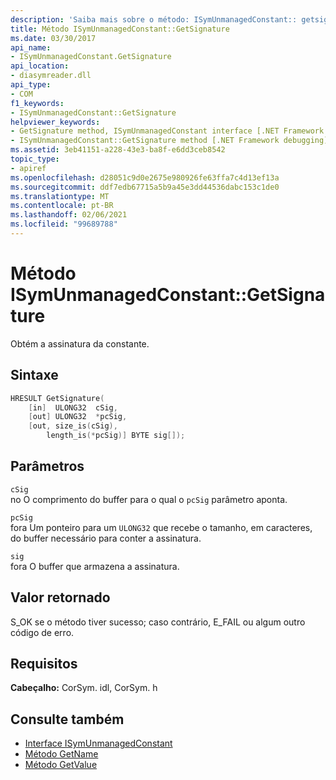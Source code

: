 ```yaml
---
description: 'Saiba mais sobre o método: ISymUnmanagedConstant:: getsignature'
title: Método ISymUnmanagedConstant::GetSignature
ms.date: 03/30/2017
api_name:
- ISymUnmanagedConstant.GetSignature
api_location:
- diasymreader.dll
api_type:
- COM
f1_keywords:
- ISymUnmanagedConstant::GetSignature
helpviewer_keywords:
- GetSignature method, ISymUnmanagedConstant interface [.NET Framework debugging]
- ISymUnmanagedConstant::GetSignature method [.NET Framework debugging]
ms.assetid: 3eb41151-a228-43e3-ba8f-e6dd3ceb8542
topic_type:
- apiref
ms.openlocfilehash: d28051c9d0e2675e980926fe63ffa7c4d13ef13a
ms.sourcegitcommit: ddf7edb67715a5b9a45e3dd44536dabc153c1de0
ms.translationtype: MT
ms.contentlocale: pt-BR
ms.lasthandoff: 02/06/2021
ms.locfileid: "99689788"
---
```

# <a name="isymunmanagedconstantgetsignature-method"></a>Método ISymUnmanagedConstant::GetSignature

Obtém a assinatura da constante.  
  
## <a name="syntax"></a>Sintaxe  
  
```cpp  
HRESULT GetSignature(  
    [in]  ULONG32  cSig,  
    [out] ULONG32  *pcSig,  
    [out, size_is(cSig),  
        length_is(*pcSig)] BYTE sig[]);  
```  
  
## <a name="parameters"></a>Parâmetros  

 `cSig`  
 no O comprimento do buffer para o qual o `pcSig` parâmetro aponta.  
  
 `pcSig`  
 fora Um ponteiro para um `ULONG32` que recebe o tamanho, em caracteres, do buffer necessário para conter a assinatura.  
  
 `sig`  
 fora O buffer que armazena a assinatura.  
  
## <a name="return-value"></a>Valor retornado  

 S_OK se o método tiver sucesso; caso contrário, E_FAIL ou algum outro código de erro.  
  
## <a name="requirements"></a>Requisitos  

 **Cabeçalho:** CorSym. idl, CorSym. h  
  
## <a name="see-also"></a>Consulte também

- [Interface ISymUnmanagedConstant](isymunmanagedconstant-interface.md)
- [Método GetName](isymunmanagedconstant-getname-method.md)
- [Método GetValue](isymunmanagedconstant-getvalue-method.md)
